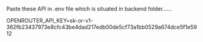 Paste these API in .env file which is situated in backend folder......

OPENROUTER_API_KEY=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